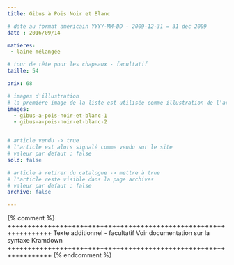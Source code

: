 ```yaml
---
title: Gibus à Pois Noir et Blanc

# date au format americain YYYY-MM-DD - 2009-12-31 = 31 dec 2009
date : 2016/09/14

matieres:
 - laine mélangée

# tour de tête pour les chapeaux - facultatif
taille: 54

prix: 68

# images d'illustration
# la première image de la liste est utilisée comme illustration de l'article dans les pages de listing.
images:
  - gibus-a-pois-noir-et-blanc-1
  - gibus-a-pois-noir-et-blanc-2


# article vendu -> true
# l'article est alors signalé comme vendu sur le site
# valeur par defaut : false
sold: false

# article à retirer du catalogue -> mettre à true
# l'article reste visible dans la page archives
# valeur par defaut : false
archive: false

---
```

{% comment %} +++++++++++++++++++++++++++++++++++++++++++++++++++++++++++++++++
              Texte additionnel - facultatif
              Voir documentation sur la syntaxe Kramdown
+++++++++++++++++++++++++++++++++++++++++++++++++++++++++++++++++ {% endcomment %}
